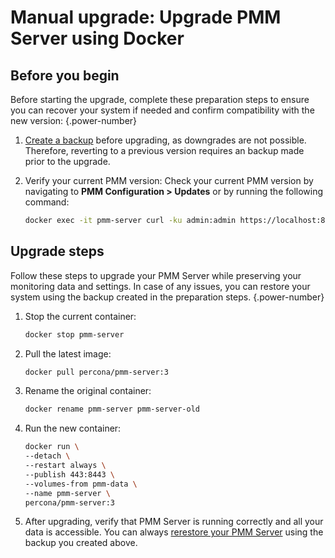 # Manual upgrade: Upgrade PMM Server using Docker

## Before you begin

Before starting the upgrade, complete these preparation steps to ensure you can recover your system if needed and confirm compatibility with the new version:
{.power-number}

1. [Create a backup](../install-pmm/install-pmm-server/deployment-options/docker/backup_container.md) before upgrading, as downgrades are not possible. Therefore, reverting to a previous version requires an backup made prior to the upgrade.

2. Verify your current PMM version: Check your current PMM version by navigating to **PMM Configuration > Updates** or by running the following command: 

    ```sh
    docker exec -it pmm-server curl -ku admin:admin https://localhost:8443/v1/version
    ```

## Upgrade steps

Follow these steps to upgrade your PMM Server while preserving your monitoring data and settings. In case of any issues, you can restore your system using the backup created in the preparation steps.
{.power-number}

1. Stop the current container:

    ```sh
    docker stop pmm-server
    ```
    
2. Pull the latest image:

    ```sh
    docker pull percona/pmm-server:3
    ```

3. Rename the original container:

    ```sh
    docker rename pmm-server pmm-server-old
    ```

4. Run the new container:

    ```sh
    docker run \
    --detach \
    --restart always \
    --publish 443:8443 \
    --volumes-from pmm-data \
    --name pmm-server \
    percona/pmm-server:3
    ```
    
5. After upgrading, verify that PMM Server is running correctly and all your data is accessible. You can always [rerestore your PMM Server](../install-pmm/install-pmm-server/deployment-options/docker/restore_container.md) using the backup you created above.

